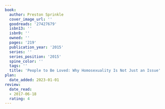 ```yaml
---
book:
  author: Preston Sprinkle
  cover_image_url: ''
  goodreads: '27427679'
  isbn13: ''
  isbn9: ''
  owned: ''
  pages: '219'
  publication_year: '2015'
  series: ''
  series_position: '2015'
  spine_color: ''
  tags: ''
  title: 'People to Be Loved: Why Homosexuality Is Not Just an Issue'
plan:
  date_added: 2023-01-01
review:
  date_read:
  - 2017-06-18
  rating: 4
---
```

